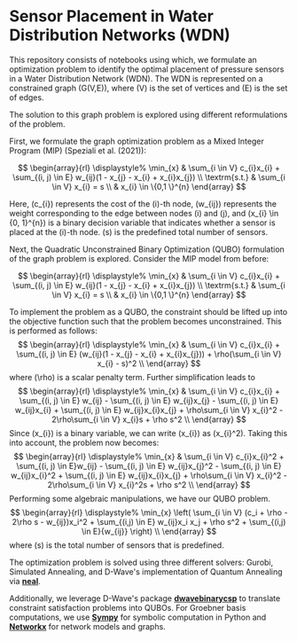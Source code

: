 # Sensor Placement in Water Distribution Networks (WDN)

This repository consists of notebooks using which, we formulate an optimization problem to identify the optimal placement of pressure sensors in a Water Distribution Network (WDN). The WDN is represented on a constrained graph \(G(V,E)\), where \(V\) is the set of vertices and \(E\) is the set of edges.

The solution to this graph problem is explored using different reformulations of the problem.

First, we formulate the graph optimization problem as a Mixed Integer Program (MIP) (Speziali et al. (2021)):

$$
\begin{array}{rl}
    \displaystyle%
    \min_{x} & \sum_{i \in V} c_{i}x_{i} + \sum_{(i, j) \in E} w_{ij}(1 - x_{j} - x_{i} + x_{i}x_{j}) \\
    \textrm{s.t.} & \sum_{i \in V} x_{i} = s \\
    & x_{i} \in \{0,1 \}^{n}
\end{array}
$$

Here, \(c_{i}\) represents the cost of the \(i\)-th node, \(w_{ij}\) represents the weight corresponding to the edge between nodes \(i\) and \(j\), and \(x_{i} \in \{0, 1\}^{n}\) is a binary decision variable that indicates whether a sensor is placed at the \(i\)-th node. \(s\) is the predefined total number of sensors.

Next, the Quadratic Unconstrained Binary Optimization (QUBO) formulation of the graph problem is explored. Consider the MIP model from before:

$$
\begin{array}{rl}
    \displaystyle%
    \min_{x} & \sum_{i \in V} c_{i}x_{i} + \sum_{(i, j) \in E} w_{ij}(1 - x_{j} - x_{i} + x_{i}x_{j}) \\
    \textrm{s.t.} & \sum_{i \in V} x_{i} = s \\
    & x_{i} \in \{0,1 \}^{n}
\end{array}
$$

To implement the problem as a QUBO, the constraint should be lifted up into the objective function such that the problem becomes unconstrained. This is performed as follows:
$$
\begin{array}{rl}
    \displaystyle%
    \min_{x} & \sum_{i \in V} c_{i}x_{i} + \sum_{(i, j) \in E} (w_{ij}(1 - x_{j} - x_{i} + x_{i}x_{j})) + \rho(\sum_{i \in V} x_{i} - s)^2 \\
\end{array}
$$
where \(\rho\) is a scalar penalty term. Further simplification leads to
$$
\begin{array}{rl}
    \displaystyle%
    \min_{x} & \sum_{i \in V} c_{i}x_{i} + \sum_{(i, j) \in E} w_{ij} - \sum_{(i, j) \in E} w_{ij}x_{j} - \sum_{(i, j) \in E} w_{ij}x_{i} + \sum_{(i, j) \in E} w_{ij}x_{i}x_{j} + \rho\sum_{i \in V} x_{i}^2 - 2\rho\sum_{i \in V} x_{i}s + \rho s^2 \\
\end{array}
$$
Since \(x_{i}\) is a binary variable, we can write \(x_{i}\) as \(x_{i}^2\). Taking this into account, the problem now becomes: 
$$
\begin{array}{rl}
    \displaystyle%
    \min_{x} & \sum_{i \in V} c_{i}x_{i}^2 + \sum_{(i, j) \in E}w_{ij} - \sum_{(i, j) \in E} w_{ij}x_{j}^2 - \sum_{(i, j) \in E} w_{ij}x_{i}^2 + \sum_{(i, j) \in E} w_{ij}x_{i}x_{j} + \rho\sum_{i \in V} x_{i}^2 - 2\rho\sum_{i \in V} x_{i}^2s + \rho s^2 \\
\end{array}
$$
Performing some algebraic manipulations, we have our QUBO problem.
$$
\begin{array}{rl}
    \displaystyle%
    \min_{x} \left( \sum_{i \in V} (c_i + \rho - 2\rho s - w_{ij})x_i^2 + \sum_{(i,j) \in E} w_{ij}x_i x_j + \rho s^2 + \sum_{(i,j) \in E}{w_{ij}} \right) \\
\end{array}
$$
where \(s\) is the total number of sensors that is predefined.

The optimization problem is solved using three different solvers: Gurobi, Simulated Annealing, and D-Wave's implementation of Quantum Annealing via **[neal](https://github.com/dwavesystems/dwave-neal)**.

Additionally, we leverage D-Wave's package **[dwavebinarycsp](https://github.com/dwavesystems/dwavebinarycsp)** to translate constraint satisfaction problems into QUBOs. For Groebner basis computations, we use **[Sympy](https://www.sympy.org/)** for symbolic computation in Python and **[Networkx](https://networkx.github.io/)** for network models and graphs.
